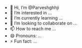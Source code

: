 - 👋 Hi, I’m @Parveshghhji
- 👀 I’m interested in ...
- 🌱 I’m currently learning ...
- 💞️ I’m looking to collaborate on ...
- 📫 How to reach me ...
- 😄 Pronouns: ...
- ⚡ Fun fact: ...

<!---
Parveshghhji/Parveshghhji is a ✨ special ✨ repository because its `README.md` (this file) appears on your GitHub profile.
You can click the Preview link to take a look at your changes.
--->
